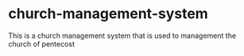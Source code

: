 # church-management-system

This is a church management system that is used to management the church of pentecost
